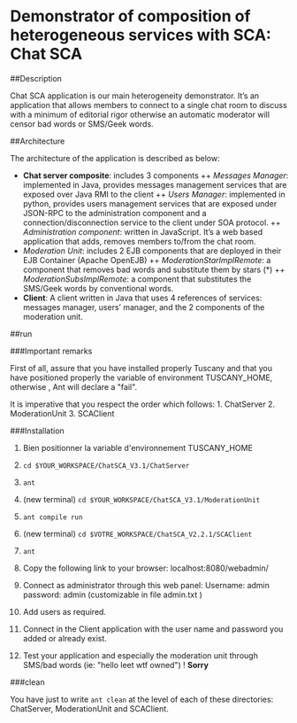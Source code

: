 Demonstrator of composition of heterogeneous services with SCA: Chat SCA
=======================================================================


##Description

Chat SCA application is our main heterogeneity demonstrator. It’s an application that allows members to connect to a single chat room to discuss with a minimum of editorial rigor otherwise an automatic moderator will censor bad words or SMS/Geek words. 

##Architecture

The architecture of the application is described as below:
+  **Chat server composite**: includes 3 components
++ *Messages Manager*: implemented in Java, provides messages management services that are exposed over Java RMI to the client
++ *Users Manager*: implemented in python, provides users management services that are exposed under JSON-RPC to the administration component and a connection/disconnection service to the client under SOA protocol.
++ *Administration component*: written in JavaScript. It’s a web based application that adds, removes members to/from the chat room.
+  *Moderation Unit*: includes 2 EJB components that are deployed in their EJB Container (Apache OpenEJB)
++ *ModerationStarImplRemote*: a component that removes bad words and substitute them by stars (*)
++ *ModerationSubsImplRemote*: a component that substitutes the SMS/Geek words by conventional words. 
+  **Client**: A client written in Java that uses 4 references of services: messages manager, users’ manager, and the 2 components of the moderation unit.
 

##run

###Important remarks

First of all, assure that you have installed properly Tuscany and 
that you have positioned properly the variable of environment 
TUSCANY_HOME, otherwise , Ant will declare a "fail".




It is imperative that you respect the order which follows:
    1. ChatServer
    2. ModerationUnit
    3. SCAClient


###Installation
1. Bien positionner la variable d'environnement TUSCANY_HOME
2. `cd $YOUR_WORKSPACE/ChatSCA_V3.1/ChatServer`
3. `ant`
4. (new terminal)
`cd $YOUR_WORKSPACE/ChatSCA_V3.1/ModerationUnit`
5. `ant compile run`
6. (new terminal)
    `cd $VOTRE_WORKSPACE/ChatSCA_V2.2.1/SCAClient`
7. `ant`
8. Copy the following link to your browser:
    localhost:8080/webadmin/
9. Connect as administrator through this web panel:
    Username: admin
    password: admin
    (customizable in file admin.txt )
10. Add users as required.

11. Connect in the Client application with the user name and password you added 
    or already exist.

12. Test your application and especially the moderation unit through SMS/bad words
    (ie: "hello leet wtf owned") ! **Sorry**

###clean

You have just to write `ant clean` at the level of each of these directories: ChatServer, ModerationUnit and SCAClient.



